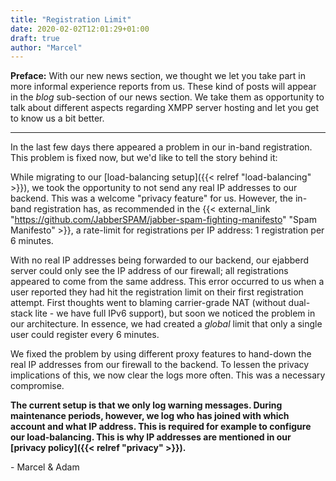 ```yaml
---
title: "Registration Limit"
date: 2020-02-02T12:01:29+01:00
draft: true
author: "Marcel"
---
```


**Preface:** With our new news section, we thought we let you take part in more informal experience reports from us. These kind of posts will appear in the *blog* sub-section of our news section. We take them as opportunity to talk about different aspects regarding XMPP server hosting and let you get to know us a bit better.

----

In the last few days there appeared a problem in our in-band registration. This problem is fixed now, but we'd like to tell the story behind it:

While migrating to our [load-balancing setup]({{< relref "load-balancing" >}}), we took the opportunity to not send any real IP addresses to our backend. This was a welcome "privacy feature" for us. However, the in-band registration has, as recommended in the {{< external_link "https://github.com/JabberSPAM/jabber-spam-fighting-manifesto" "Spam Manifesto" >}}, a rate-limit for registrations per IP address: 1 registration per 6 minutes.

With no real IP addresses being forwarded to our backend, our ejabberd server could only see the IP address of our firewall; all registrations appeared to come from the same address. This error occurred to us when a user reported they had hit the registration limit on their first registration attempt. First thoughts went to blaming carrier-grade NAT (without dual-stack lite - we have full IPv6 support), but soon we noticed the problem in our architecture. In essence, we had created a *global* limit that only a single user could register every 6 minutes.

We fixed the problem by using different proxy features to hand-down the real IP addresses from our firewall to the backend. To lessen the privacy implications of this, we now clear the logs more often. This was a necessary compromise.

**The current setup is that we only log warning messages. During maintenance periods, however, we log who has joined with which account and what IP address. This is required for example to configure our load-balancing. This is why IP addresses are mentioned in our [privacy policy]({{< relref "privacy" >}}).**

\- Marcel & Adam

